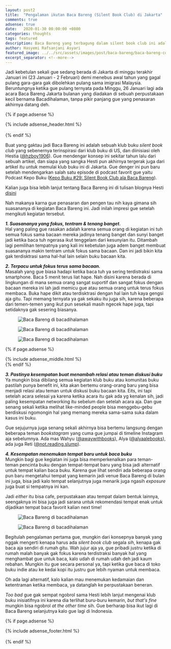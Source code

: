 ```yaml
---
layout: post2
title:  "Pengalaman ikutan Baca Bareng (Silent Book Club) di Jakarta"
comments: true
adsense: true
date:   2020-01-30 00:00:00 +0800
categories: thoughts
tags: featured
description: Baca Bareng yang terbagung dalam silent book club ini adalah salah satu kegiatan dimana kita diajak untuk membaca bersama di ruang publik dalam henyap, tanpa ada interaksi berlebih, tenggelam dalam buku bacaan kita tanpa terganggu atau takut dihakimi ketika baca di ruang publik.
author: Hasyemi Rafsanjani Asyari
featured_image: ../../src/assets/images/post/baca-bareng/baca-bareng-cover.jpg
excerpt_separator: <!--more-->
---
```


Jadi kebetulan sekali gue sedang berada di Jakarta di minggu terakhir Januari ini (23 Januari - 2 Februari) demi menebus awal tahun yang gagal pulang gara-gara gak dibolehkan pulang sama imigrasi Malaysia. Beruntungnya ketika gue pulang ternyata pada Minggu, 26 Januari lagi ada acara Baca Bareng Jakarta bulanan yang diadakan di sebuah perpustakaan kecil bernama Bacadihalaman, tanpa pikir panjang gue yang penasaran akhirnya datang deh.

{% if page.adsense %}
<div class="ads">
	{% include adsense_header.html %}
</div>
<br/>
{% endif %}

Buat yang gaktau jadi Baca Bareng ini adalah sebuah klub buku _silent book club_ yang sebenernya terinspirasi dari klub buku di US, dan diinisiasi oleh Hestia (<a href="https://www.instagram.com/hzboy1906/" target="_blank">@hzboy1906</a>). Gue mendengar konsep ini sekitar tahun lalu dari sebuah artikel, dan siapa yang sangka Hesti pun akhirnya tergerak juga dari artikel itu untuk memulai klub buku ini di Jakarta. Gue denger ini pun baru setelah mendengarkan salah satu episode di podcast favorit gue yaitu Podcast Kepo Buku (<a href="https://open.spotify.com/episode/5LeKdcZcTTiXBxXIxRMHRu?si=Lkl1no2_TuG5_RF78tpJaQ" target="_blank">Kepo Buku #29: Silent Book Club ala Baca Bareng</a>).

Kalian juga bisa lebih lanjut tentang Baca Bareng ini di tulisan blognya Hesti <a href="https://hestiaistiviani.com/baca-bareng/" target="_blank">disini</a>

Nah makanya karna gue penasaran dan pengen tau nih kaya gimana sih suasananya di kegiatan Baca Bareng ini. Jadi inilah impresi gue setelah mengikuti kegiatan tersebut.

___1. Suasananya yang fokus, tentram & tenang banget.___<br>
Hal yang paling gue rasakan adalah karena semua orang di kegiatan ini tuh semua fokus sama bacaan mereka jadinya tenang banget dan sunyi banget jadi ketika baca tuh ngerasa ikut tenggelam dari kesunyian itu. Ditambah lagi pemilihan tempatnya yang kali ini kebetulan juga adem banget membuat suasananya makin tentram untuk fokus sama bacaan. Dan ini jadi bikin kita gak terdisktrasi sama hal-hal lain selain buku bacaan kita.


___2. Terpacu untuk fokus terus sama bacaan.___<br>
Masalah yang gue biasa hadapi ketika baca tuh ya sering terdistraksi sama smartphone. Baca 5 menit terus liat hape. Nah disini karena berada di lingkungan di mana semua orang sangat suportif dan sangat fokus dengan bacaan mereka ini lah jadi memicu gue atau semua orang untuk terus fokus membaca. Buka hape dikit atau terdisktrasi dengan hal lain tuh kaya gengsi aja gitu. Tapi memang ternyata ya gak sekaku itu juga sih, karena beberapa dari temen-temen yang ikut pun sesekali masih ngecek hape juga, tapi setidaknya gak sesering biasanya.

<div class="photoset-grid grid">
	<div class="grid--item grid--twelve grid--six--lg">
		<figure class="article--image-wrap-69">
		  <img src="/assets/images/post/baca-bareng/3.jpg" alt="Baca Bareng di bacadihalaman" title="Baca Bareng di bacadihalaman" />	
		</figure>		
	</div>
	<div class="grid--item grid--twelve grid--six--lg">
		<figure class="article--image-wrap-69">
		  <img src="/assets/images/post/baca-bareng/2.jpg" alt="Baca Bareng di bacadihalaman" title="Baca Bareng di bacadihalaman" />	
		</figure>		
	</div>		
	<div class="grid--item grid--twelve">
		<figure class="article--image-wrap-69">
		  <img src="/assets/images/post/baca-bareng/1.jpg" alt="Baca Bareng di bacadihalaman" title="Baca Bareng di bacadihalaman" />	
		</figure>		
	</div>		
</div>

{% if page.adsense %}
<div class="ads">
	{% include adsense_middle.html %}
</div>
{% endif %}


___3. Pastinya kesempatan buat menambah relasi atau teman diskusi buku___<br>
Ya mungkin bisa dibilang semua kegiatan klub buku atau komunitas buku pastilah punya benefit ini, kita akan bertemu orang-orang baru yang bisa menjadi relasi atau teman untuk diskusi buku bacaan kita. Eits, ini tapi setelah acara selesai ya karena ketika acara itu gak ada yg kenalan sih, jadi paling kesempatan networking itu sebelum dan setelah acara aja. Dan gue senang sekali ketika melihat like-minded people bisa menggebu-gebu berdiskusi ngomongin hal yang memang mereka sama-sama suka dalam kasus ini buku.

Gue sejujurnya juga senang sekali akhirnya bisa bertemu langsung dengan beberapa teman _bookstagram_ yang cuma gue jumpai di timeline Instagram aja sebelumnya. Ada mas Wahyu (<a href="https://www.instagram.com/awaywithbooks/" target="_blank">@awaywithbooks</a>), Alya (<a href="https://www.instagram.com/alyaalebooks/" target="_blank">@alyaalebooks</a>), ada juga Reti (<a href="https://www.instagram.com/not.reading.slump/" target="_blank">@not.reading.slump</a>).  


___4. Kesempatan menemukan tempat baru untuk baca buku___<br>
Mungkin bagi gue kegiatan ini juga bisa memperkenalkan para teman-teman pencinta buku dengan tempat-tempat baru yang bisa jadi alternatif untuk tempat kalian baca buku. Karena gue lihat sendiri ada beberapa orang pun baru mengetahui tempat yang kemarin jadi venue Baca Bareng di bulan ini juga, bisa jadi kalo tempat selanjutnya juga menarik juga ngasih _exposure_ juga buat si tempatnya ini kan. 

Jadi _either_ itu bisa cafe, perpustakaan atau tempat dalam bentuk lainnya, seengaknya ini bisa juga jadi sarana untuk rekomendasi tempat enak untuk dijadikan tempat baca favorit kalian next time!

<div class="photoset-grid grid">
	<div class="grid--item grid--twelve grid--six--lg">
		<figure class="article--image-wrap-69">
		  <img src="/assets/images/post/baca-bareng/4.jpg" alt="Baca Bareng di bacadihalaman" title="Baca Bareng di bacadihalaman" />	
		</figure>		
	</div>
	<div class="grid--item grid--twelve grid--six--lg">
		<figure class="article--image-wrap-69">
		  <img src="/assets/images/post/baca-bareng/5.jpg" alt="Baca Bareng di bacadihalaman" title="Baca Bareng di bacadihalaman" />	
		</figure>		
	</div>		
</div>


Begitulah pengalaman pertama gue, mungkin dari konsepnya banyak yang nggak mengerti kenapa harus ada _silent book club_ segala _sih_, kenapa gak baca aja sendiri di rumah gitu. Wah jujur aja ya, gue pribadi justru ketika di rumah malah banyak gak fokus karena terdistraksi banyak hal yang menghambat gue untuk baca, kalo udah di rumah udah deh jadi kaum rebahan. Mungkin itu gue secara personal ya, tapi ketika gue baca di toko buku indie atau ke kedai kopi itu justru gue lebih nyaman untuk membaca.

Oh ada lagi alternatif, kalo kalian mau menemukan kedamaian dan ketentraman ketika membaca, ya datanglah ke perpustakaan beneran.

_Too bad_ gue gak sempat ngobrol sama Hesti lebih lanjut mengenai klub buku inisiatifnya ini karena dia terlihat buru-buru kemarin, _but that's fine_ mungkin bisa ngobrol _at the other time_ sih. Gue berharap bisa ikut lagi di Baca Bareng selanjutnya kalo gue lagi di Indonesia.

{% if page.adsense %}
<div class="ads">
	{% include adsense_footer.html %}
</div>
<br/>
{% endif %}